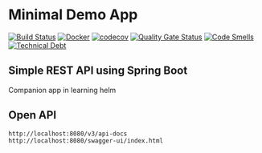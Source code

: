 # Minimal Demo App 

[![Build Status](https://travis-ci.org/dhananjay12/demo-app.svg?branch=master)](https://travis-ci.org/dhananjay12/demo-app)
[![Docker](https://img.shields.io/docker/pulls/dhananjay12/demo-app)](https://hub.docker.com/repository/docker/dhananjay12/demo-app)
[![codecov](https://codecov.io/gh/dhananjay12/demo-app/branch/master/graph/badge.svg)](https://codecov.io/gh/dhananjay12/demo-app)
[![Quality Gate Status](https://sonarcloud.io/api/project_badges/measure?project=dhananjay12_demo-app&metric=alert_status)](https://sonarcloud.io/dashboard?id=dhananjay12_demo-app)
[![Code Smells](https://sonarcloud.io/api/project_badges/measure?project=dhananjay12_demo-app&metric=code_smells)](https://sonarcloud.io/dashboard?id=dhananjay12_demo-app)
[![Technical Debt](https://sonarcloud.io/api/project_badges/measure?project=dhananjay12_demo-app&metric=sqale_index)](https://sonarcloud.io/dashboard?id=dhananjay12_demo-app)


## Simple REST API using Spring Boot

Companion app in learning helm

## Open API

```
http://localhost:8080/v3/api-docs
http://localhost:8080/swagger-ui/index.html
```
